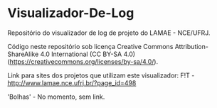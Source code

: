 # Visualizador-De-Log
Repositório do visualizador de log de projeto do LAMAE - NCE/UFRJ.

Código neste repositório sob licença Creative Commons Attribution-ShareAlike 4.0 International (CC BY-SA 4.0)(https://creativecommons.org/licenses/by-sa/4.0/). 

Link para sites dos projetos que utilizam este visualizador:
  F!T - http://www.lamae.nce.ufrj.br/?page_id=498
  
  'Bolhas' - No momento, sem link.
